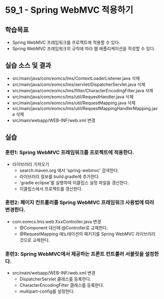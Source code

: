 # 59_1 - Spring WebMVC 적용하기

## 학습목표

- Spring WebMVC 프레임워크를 프로젝트에 적용할 수 있다.
- Spring WebMVC 프레임워크의 규칙에 따라 웹 애플리케이션을 작성할 수 있다.


## 실습 소스 및 결과

- src/main/java/com/eomcs/lms/ContextLoaderListener.java 삭제
- src/main/java/com/eomcs/lms/servlet/DispatcherServlet.java 삭제
- src/main/java/com/eomcs/lms/filter/CharacterEncodingFilter.java 삭제
- src/main/java/com/eomcs/lms/util/RequestHandler.java 삭제
- src/main/java/com/eomcs/lms/util/RequestMapping.java 삭제
- src/main/java/com/eomcs/lms/util/RequestMappingHandlerMapping.java 삭제
- src/main/webapp/WEB-INF/web.xml 변경

## 실습  

### 훈련1: Spring WebMVC 프레임워크를 프로젝트에 적용한다.

- 라이브러리 가져오기
  - search.maven.org 에서 'spring-webmvc' 검색한다.
  - 라이브러리 정보를 build.gradle에 추가한다.
  - 'gradle eclipse'를 실행하여 이클립스 설정 파일을 갱신한다.
  - 이클립스에서 프로젝트를 갱신한다.

### 훈련2: 페이지 컨트롤러를 Spring WebMVC 프레임워크 사용법에 따라 변경한다.

- com.eomcs.lms.web.XxxController.java 변경
  - @Component 대신에 @Controller로 교체한다.
  - @RequestMapping 애노테이션의 패키지를 Spring WebMVC 라이브러리 것으로 교체한다.

### 훈련3: Spring WebMVC에서 제공하는 프론트 컨트롤러 서블릿을 설정한다.

- src/main/webapp/WEB-INF/web.xml 변경
  - DispatcherServlet 클래스를 등록한다.
  - CharacterEncodingFilter 클래스를 등록한다.
  - multipart-config를 설정한다.



